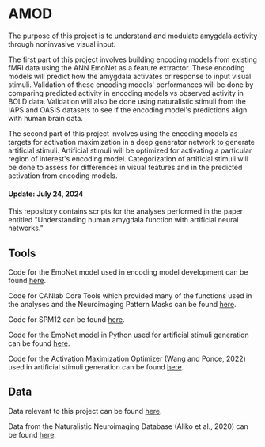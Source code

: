 # AMOD
 
The purpose of this project is to understand and modulate amygdala activity through noninvasive visual input.

The first part of this project involves building encoding models from existing fMRI data using the ANN EmoNet as a feature extractor. These encoding models will predict how the amygdala activates or response to input visual stimuli.
Validation of these encoding models' performances will be done by comparing predicted activity in encoding models vs observed activity in BOLD data. Validation will also be done using naturalistic stimuli from the IAPS and OASIS datasets to see if the encoding model's predictions align with human brain data.

The second part of this project involves using the encoding models as targets for activation maximization in a deep generator network to generate artificial stimuli. Artificial stimuli will be optimized for activating a particular region of interest's encoding model. Categorization of artificial stimuli will be done to assess for differences in visual features and in the predicted activation from encoding models.

#### Update: July 24, 2024
This repository contains scripts for the analyses performed in the paper entitled "Understanding human amygdala function with artificial neural networks."

## Tools
Code for the EmoNet model used in encoding model development can be found [here](https://github.com/ecco-laboratory/EmoNet "Here title").

Code for CANlab Core Tools which provided many of the functions used in the analyses and the Neuroimaging Pattern Masks can be found [here](https://canlab.github.io/_pages/canlab_help_1_installing_tools/canlab_help_1_installing_tools.html "Here title").

Code for SPM12 can be found [here](https://www.fil.ion.ucl.ac.uk/spm/software/spm12/ "Here title").

Code for the EmoNet model in Python used for artificial stimuli generation can be found [here](https://github.com/ecco-laboratory/emonet-pytorch "Here title").

Code for the Activation Maximization Optimizer (Wang and Ponce, 2022) used in artificial stimuli generation can be found [here](https://github.com/Animadversio/ActMax-Optimizer-Dev "Here title").

## Data
Data relevant to this project can be found [here](https://osf.io/r48gc/ "Here title").

Data from the Naturalistic Neuroimaging Database (Aliko et al., 2020) can be found [here](https://openneuro.org/datasets/ds002837/versions/2.0.0 "Here title").

